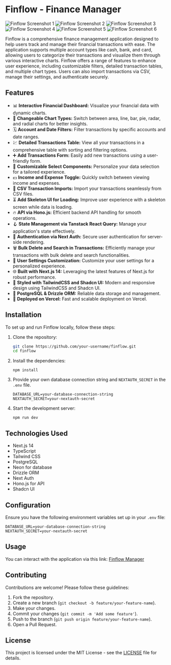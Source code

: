 # Finflow - Finance Manager

![Finflow Screenshot 1](https://res.cloudinary.com/dvovo1lfg/image/upload/v1734070262/projects/finflow/s59ssycyj1gs1m131rde.png)
![Finflow Screenshot 2](https://res.cloudinary.com/dvovo1lfg/image/upload/v1734070263/projects/finflow/wgr9n1ixddimlxcaptho.png)
![Finflow Screenshot 3](https://res.cloudinary.com/dvovo1lfg/image/upload/v1734070263/projects/finflow/ri74u8hmoieypep4jfhx.png)
![Finflow Screenshot 4](https://res.cloudinary.com/dvovo1lfg/image/upload/v1734070262/projects/finflow/blqeauo6kkouslm76jfg.png)
![Finflow Screenshot 5](https://res.cloudinary.com/dvovo1lfg/image/upload/v1734070263/projects/finflow/kwzme9labfjd3gwbx7dk.png)
![Finflow Screenshot 6](https://res.cloudinary.com/dvovo1lfg/image/upload/v1734070263/projects/finflow/dnvulertmxqbxsfuidaz.png)

Finflow is a comprehensive finance management application designed to help users track and manage their financial transactions with ease. The application supports multiple account types like cash, bank, and card, allowing users to categorize their transactions and visualize them through various interactive charts. Finflow offers a range of features to enhance user experience, including customizable filters, detailed transaction tables, and multiple chart types. Users can also import transactions via CSV, manage their settings, and authenticate securely.

## Features

- 📊 **Interactive Financial Dashboard:** Visualize your financial data with dynamic charts.
- 🔁 **Changeable Chart Types:** Switch between area, line, bar, pie, radar, and radial charts for better insights.
- 🗓 **Account and Date Filters:** Filter transactions by specific accounts and date ranges.
- 💹 **Detailed Transactions Table:** View all your transactions in a comprehensive table with sorting and filtering options.
- ➕ **Add Transactions Form:** Easily add new transactions using a user-friendly form.
- 🧩 **Customizable Select Components:** Personalize your data selection for a tailored experience.
- 💵 **Income and Expense Toggle:** Quickly switch between viewing income and expenses.
- 🔄 **CSV Transaction Imports:** Import your transactions seamlessly from CSV files.
- ⏳ **Add Skeleton UI for Loading:** Improve user experience with a skeleton screen while data is loading.
- 🔥 **API via Hono.js:** Efficient backend API handling for smooth operations.
- 🪝 **State Management via Tanstack React Query:** Manage your application's state effectively.
- 🔐 **Authentication via Next Auth:** Secure user authentication for server-side rendering.
- 🗑 **Bulk Delete and Search in Transactions:** Efficiently manage your transactions with bulk delete and search functionalities.
- 👤 **User Settings Customization:** Customize your user settings for a personalized experience.
- 🌐 **Built with Next.js 14:** Leveraging the latest features of Next.js for robust performance.
- 🎨 **Styled with TailwindCSS and Shadcn UI:** Modern and responsive design using TailwindCSS and Shadcn UI.
- 💾 **PostgreSQL & Drizzle ORM:** Reliable data storage and management.
- 🚀 **Deployed on Vercel:** Fast and scalable deployment on Vercel.

## Installation

To set up and run Finflow locally, follow these steps:

1. Clone the repository:

   ```bash
   git clone https://github.com/your-username/finflow.git
   cd finflow
   ```

2. Install the dependencies:

   ```
   npm install
   ```

3. Provide your own database connection string and `NEXTAUTH_SECRET` in the `.env` file.

   ```env
   DATABASE_URL=your-database-connection-string
   NEXTAUTH_SECRET=your-nextauth-secret
   ```

4. Start the development server:
   ```
   npm run dev
   ```

## Technologies Used

- Next.js 14
- TypeScript
- Tailwind CSS
- PostgreSQL
- Neon for database
- Drizzle ORM
- Next Auth
- Hono.js for API
- Shadcn UI

## Configuration

Ensure you have the following environment variables set up in your `.env` file:

```env
DATABASE_URL=your-database-connection-string
NEXTAUTH_SECRET=your-nextauth-secret
```

## Usage

You can interact with the application via this link: [Finflow Manager](https://finflow-manager.vercel.app)

## Contributing

Contributions are welcome! Please follow these guidelines:

1. Fork the repository.
2. Create a new branch (`git checkout -b feature/your-feature-name`).
3. Make your changes.
4. Commit your changes (`git commit -m 'Add some feature'`).
5. Push to the branch (`git push origin feature/your-feature-name`).
6. Open a Pull Request.

## License

This project is licensed under the MIT License - see the [LICENSE](LICENSE) file for details.
